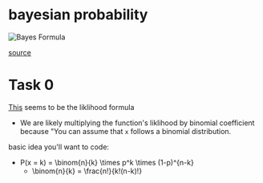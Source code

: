 # bayesian probability

![Bayes Formula](https://miro.medium.com/v2/resize:fit:1400/format:webp/1*oKi6F9CNeCyhLajj_RRSoA.jpeg)

  [source](https://towardsdatascience.com/what-is-bayes-rule-bb6598d8a2fd)

# Task 0

[This](https://stats.stackexchange.com/questions/181035/how-to-derive-the-likelihood-function-for-binomial-distribution-for-parameter-es) seems to be the liklihood formula

* We are likely multiplying the function's liklihood by binomial coefficient because "You can assume that `x` follows a binomial distribution.

basic idea you'll want to code:

* P(x = k) = \binom{n}{k} \times p^k \times (1-p)^{n-k}
  * \binom{n}{k} = \frac{n!}{k!(n-k)!}